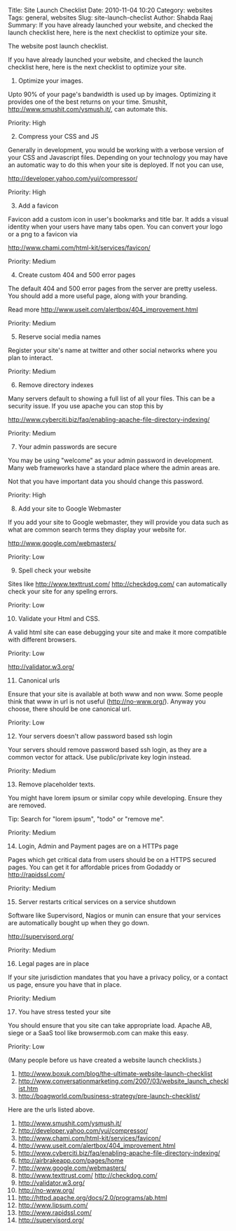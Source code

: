 Title: Site Launch Checklist
Date: 2010-11-04 10:20
Category: websites
Tags: general, websites
Slug: site-launch-checlist
Author: Shabda Raaj
Summary: If you have already launched your website, and checked the launch checklist here, here is the next checklist to optimize your site.

The website post launch checklist.

If you have already launched your website, and checked the launch checklist here, here is the next checklist to optimize your site.


1. Optimize your images.

Upto 90% of your page's bandwidth is used up by images. Optimizing it provides one of the best returns on your time. Smushit, http://www.smushit.com/ysmush.it/, can automate this.

Priority: High

2. Compress your CSS and JS

Generally in development, you would be working with a verbose version of your CSS and Javascript files. Depending on your technology you may have an automatic way to do this when your site is deployed. If not you can use,

http://developer.yahoo.com/yui/compressor/

Priority: High

3. Add a favicon

Favicon add a custom icon in user's bookmarks and title bar. It adds a visual identity when your users have many tabs open. You can convert your logo or a png to a favicon via

http://www.chami.com/html-kit/services/favicon/

Priority: Medium

4. Create custom 404 and 500 error pages

The default 404 and 500 error pages from the server are pretty useless. You should add a more useful page, along with your branding.

Read more http://www.useit.com/alertbox/404_improvement.html

Priority: Medium

5. Reserve social media names

Register your site's name at twitter and other social networks where you plan to interact.

Priority: Medium

6. Remove directory indexes

Many servers default to showing a full list of all your files. This can be a security issue. If you use apache you can stop this by

http://www.cyberciti.biz/faq/enabling-apache-file-directory-indexing/

Priority: Medium

7. Your admin passwords are secure

You may be using "welcome" as your admin password in development. Many web frameworks have a standard place where the admin areas are.

Not that you have important data you should change this password.

Priority: High

8. Add your site to Google Webmaster

If you add your site to Google webmaster, they will provide you data such as what are common search terms they display your website for.

http://www.google.com/webmasters/

Priority: Low

9. Spell check your website

Sites like http://www.texttrust.com/ http://checkdog.com/ can automatically check your site for any spellng errors.

Priority: Low

10. Validate your Html and CSS.

A valid html site can ease debugging your site and make it more compatible with different browsers.

Priority: Low

http://validator.w3.org/

11. Canonical urls

Ensure that your site is available at both www and non www. Some people think that www in url is not useful (http://no-www.org/). Anyway you choose, there should be one canonical url.

Priority: Low

12. Your servers doesn't allow password based ssh login

Your servers should remove password based ssh login, as they are a common vector for attack. Use public/private key login instead.

Priority: Medium


13. Remove placeholder texts.

You might have lorem ipsum or similar copy while developing. Ensure they are removed.

Tip: Search for "lorem ipsum", "todo" or "remove me".

Priority: Medium

14. Login, Admin and Payment pages are on a HTTPs page

Pages which get critical data from users should be on a HTTPS secured pages. You can get it for affordable prices from Godaddy or http://rapidssl.com/

Priority: Medium

15. Server restarts critical services on a service shutdown

Software like Supervisord, Nagios or munin can ensure that your services are automatically bought up when they go down.

http://supervisord.org/

Priority: Medium

16. Legal pages are in place

If your site jurisdiction mandates that you have a privacy policy, or a contact us page, ensure you have that in place.

Priority: Medium

17. You have stress tested your site

You should ensure that you site can take appropriate load. Apache AB, siege or a SaaS tool like browsermob.com can make this easy.

Priority: Low


(Many people before us have created a website launch checklists.)

1. http://www.boxuk.com/blog/the-ultimate-website-launch-checklist
2. http://www.conversationmarketing.com/2007/03/website_launch_checklist.htm
3. http://boagworld.com/business-strategy/pre-launch-checklist/

Here are the urls listed above.

1. http://www.smushit.com/ysmush.it/
2. http://developer.yahoo.com/yui/compressor/
3. http://www.chami.com/html-kit/services/favicon/
4. http://www.useit.com/alertbox/404_improvement.html
6. http://www.cyberciti.biz/faq/enabling-apache-file-directory-indexing/
7. http://airbrakeapp.com/pages/home
8. http://www.google.com/webmasters/
9. http://www.texttrust.com/ http://checkdog.com/
10. http://validator.w3.org/
11. http://no-www.org/
12. http://httpd.apache.org/docs/2.0/programs/ab.html
13. http://www.lipsum.com/
14. http://www.rapidssl.com/
15. http://supervisord.org/

